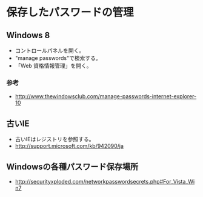 ﻿# 保存したパスワードの管理

## Windows 8

- コントロールパネルを開く。
- "manage passwords"で検索する。
- 「Web 資格情報管理」を開く。

### 参考

- http://www.thewindowsclub.com/manage-passwords-internet-explorer-10

## 古いIE

- 古いIEはレジストリを参照する。
- http://support.microsoft.com/kb/942090/ja

## Windowsの各種パスワード保存場所

- http://securityxploded.com/networkpasswordsecrets.php#For_Vista_Win7
